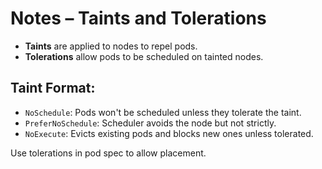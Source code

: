 # Notes – Taints and Tolerations

- **Taints** are applied to nodes to repel pods.
- **Tolerations** allow pods to be scheduled on tainted nodes.

## Taint Format:

- `NoSchedule`: Pods won't be scheduled unless they tolerate the taint.
- `PreferNoSchedule`: Scheduler avoids the node but not strictly.
- `NoExecute`: Evicts existing pods and blocks new ones unless tolerated.

Use tolerations in pod spec to allow placement.
